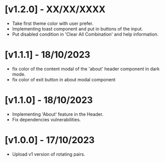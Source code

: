 # [v1.2.0] - XX/XX/XXXX

- Take first theme color with user prefer.
- Implementing toast component and put in buttons of the input.
- Put disabled condition in 'Clear All Combination' and help information.

# [v1.1.1] - 18/10/2023

- fix color of the content modal of the 'about' header component in dark mode.
- fix color of exit button in about modal component

# [v1.1.0] - 18/10/2023

- Implementing 'About' feature in the Header.
- Fix dependencies vulnerabilities.

# [v1.0.0] - 17/10/2023

- Upload v1 version of rotating pairs.
